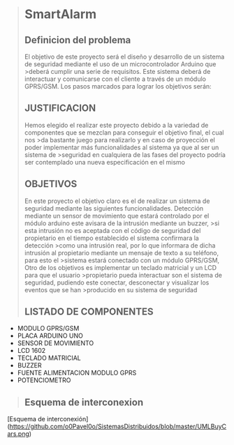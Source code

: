 ># SmartAlarm
>## Definicion del problema
>El objetivo de este proyecto será el diseño y desarrollo de un sistema de seguridad mediante el uso de un microcontrolador Arduino que >deberá cumplir una serie de requisitos. Este sistema deberá de interactuar y comunicarse con el cliente a través de un módulo GPRS/GSM.
> Los pasos marcados para lograr los objetivos serán:
>## JUSTIFICACION
>Hemos elegido el realizar este proyecto debido a la variedad de componentes que se mezclan para conseguir el objetivo final, el cual nos >da bastante juego para realizarlo y en caso de proyección el poder implementar más funcionalidades al sistema ya que al ser un sistema de >seguridad en cualquiera de las fases del proyecto podría ser contemplado una nueva especificación en el mismo
>## OBJETIVOS
>En este proyecto el objetivo claro es el de realizar un sistema de seguridad mediante las siguientes funcionalidades.
>Detección mediante un sensor de movimiento que estará controlado por el módulo arduino este avisara de la intrusión mediante un buzzer, >si esta intrusión no es aceptada con el código de seguridad del propietario en el tiempo establecido el sistema confirmara la detección >como una intrusión real, por lo que informara de dicha intrusión al propietario mediante un mensaje de texto a su teléfono, para esto el >sistema estará conectado con un módulo GPRS/GSM,  Otro de los objetivos es implementar un teclado matricial y un LCD para que el usuario >propietario pueda interactuar son el sistema de seguridad, pudiendo este conectar, desconectar y visualizar los eventos que se han >producido en su sistema de seguridad
>## LISTADO DE COMPONENTES
-	MODULO GPRS/GSM
-	PLACA ARDUINO UNO
-	SENSOR DE MOVIMIENTO
-	LCD 1602
-	TECLADO MATRICIAL
-	BUZZER
-	FUENTE ALIMENTACION MODULO GPRS 
-	POTENCIOMETRO

>## Esquema de interconexion

[Esquema de interconexión] (https://github.com/o0Pavel0o/SistemasDistribuidos/blob/master/UMLBuyCars.png)
